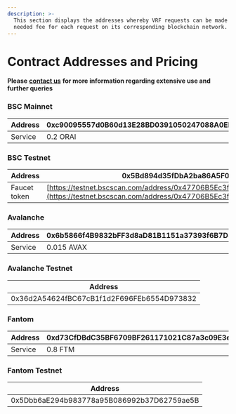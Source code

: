 ```yaml
---
description: >-
  This section displays the addresses whereby VRF requests can be made and the
  needed fee for each request on its corresponding blockchain network.
---
```


# Contract Addresses and Pricing

**Please** [**contact us**](https://landing.mailerlite.com/webforms/landing/t0c1f1) **for more information regarding extensive use and further queries**

### **BSC Mainnet**

|       Address | 0xc90095557d0B60d13E28BD0391050247088A0EE6 |
| ------------- | ------------------------------------------ |
| Service       | 0.2 ORAI                                   |

### BSC Testnet

|        Address | 0x5Bd894d35fDbA2ba86A5F01d2f8E659a20AEa100                                                                                                                                 |
| -------------- | -------------------------------------------------------------------------------------------------------------------------------------------------------------------------- |
|  Faucet token  | [https://testnet.bscscan.com/address/0x47706B5Ec3f764A10b3EF47Be9d6250772F2823A#code](https://testnet.bscscan.com/address/0x47706B5Ec3f764A10b3EF47Be9d6250772F2823A#code) |

### **Avalanche**

|       Address | 0x6b5866f4B9832bFF3d8aD81B1151a37393f6B7D5 |
| ------------- | ------------------------------------------ |
| Service       | 0.015 AVAX                                 |

### **Avalanche Testnet**

|       Address                              |
| ------------------------------------------ |
| 0x36d2A54624fBC67cB1f1d2F696FEb6554D973832 |

### Fantom

|       Address | 0xd73CfDBdC35BF6709BF261171021C87a3c09E3e2 |
| ------------- | ------------------------------------------ |
| Service       | 0.8 FTM                                    |

### **Fantom** Testnet

|       Address                              |
| ------------------------------------------ |
| 0x5Dbb6aE294b983778a95B086992b37D62759ae5B |
